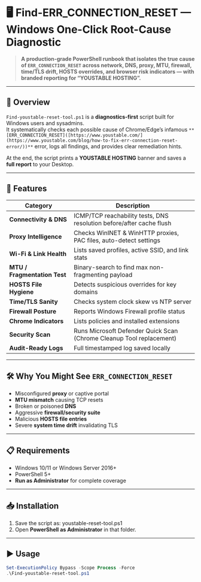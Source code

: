 # 🖥️ Find-ERR_CONNECTION_RESET — Windows One-Click Root-Cause Diagnostic

> **A production-grade PowerShell runbook that isolates the true cause of `ERR_CONNECTION_RESET` across network, DNS, proxy, MTU, firewall, time/TLS drift, HOSTS overrides, and browser risk indicators — with branded reporting for “YOUSTABLE HOSTING”.**

---

## 📌 Overview

`Find-youstable-reset-tool.ps1` is a **diagnostics-first** script built for Windows users and sysadmins.  
It systematically checks each possible cause of Chrome/Edge’s infamous `**[ERR_CONNECTION_RESET]([https://www.youstable.com/](https://www.youstable.com/blog/how-to-fix-err-connection-reset-error/))**` error, logs all findings, and provides clear remediation hints.

At the end, the script prints a **YOUSTABLE HOSTING** banner and saves a **full report** to your Desktop.

---

## 🚀 Features

| Category                          | Description                                                                 |
|-----------------------------------|-----------------------------------------------------------------------------|
| **Connectivity & DNS**            | ICMP/TCP reachability tests, DNS resolution before/after cache flush       |
| **Proxy Intelligence**            | Checks WinINET & WinHTTP proxies, PAC files, auto-detect settings           |
| **Wi-Fi & Link Health**            | Lists saved profiles, active SSID, and link stats                           |
| **MTU / Fragmentation Test**       | Binary-search to find max non-fragmenting payload                           |
| **HOSTS File Hygiene**             | Detects suspicious overrides for key domains                               |
| **Time/TLS Sanity**                | Checks system clock skew vs NTP server                                     |
| **Firewall Posture**               | Reports Windows Firewall profile status                                    |
| **Chrome Indicators**              | Lists policies and installed extensions                                    |
| **Security Scan**                  | Runs Microsoft Defender Quick Scan (Chrome Cleanup Tool replacement)       |
| **Audit-Ready Logs**                | Full timestamped log saved locally                                         |

---

## 🛠️ Why You Might See `ERR_CONNECTION_RESET`

- Misconfigured **proxy** or captive portal  
- **MTU mismatch** causing TCP resets  
- Broken or poisoned **DNS**  
- Aggressive **firewall/security suite**  
- Malicious **HOSTS file entries**  
- Severe **system time drift** invalidating TLS  

---

## 📋 Requirements

- Windows 10/11 or Windows Server 2016+  
- PowerShell 5+  
- **Run as Administrator** for complete coverage  

---

## 📥 Installation

1. Save the script as: youstable-reset-tool.ps1
2. Open **PowerShell as Administrator** in that folder.

---

## ▶️ Usage

```powershell
Set-ExecutionPolicy Bypass -Scope Process -Force
.\Find-youstable-reset-tool.ps1
